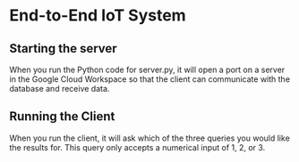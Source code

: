 # End-to-End IoT System

## Starting the server
When you run the Python code for server.py, it will open a port on a server in the Google Cloud Workspace so that the client can communicate with the database and receive data.

## Running the Client
When you run the client, it will ask which of the three queries you would like the results for. This query only accepts a numerical input of 1, 2, or 3. 
